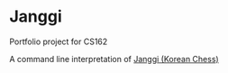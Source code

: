 # Janggi
Portfolio project for CS162

A command line interpretation of [Janggi (Korean Chess)](http://en.wikipedia.org/wiki/Janggi)
